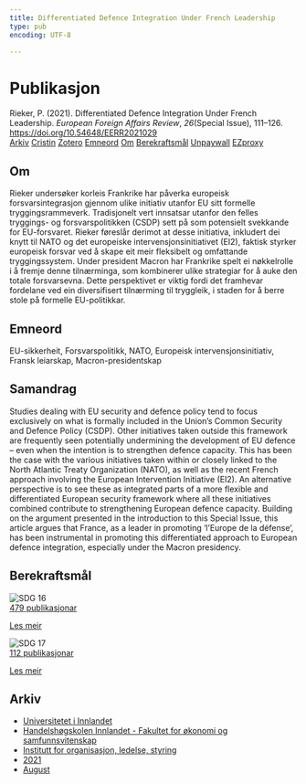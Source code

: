 ```yaml
---
title: Differentiated Defence Integration Under French Leadership
type: pub
encoding: UTF-8

---
```

<h1>Publikasjon</h1>
<article id="csl-bib-container-6U5MWXXW" class="csl-bib-container">
  <div class="csl-bib-body"> <div class="csl-entry">Rieker, P. (2021). Differentiated Defence Integration Under French Leadership. <i>European Foreign Affairs Review</i>, <i>26</i>(Special Issue), 111–126. <a href="https://doi.org/10.54648/EERR2021029">https://doi.org/10.54648/EERR2021029</a></div> </div>
  <div class="csl-bib-buttons">
    <a href="#taxonomy-article-6U5MWXXW" alt="archive" class="csl-bib-button">Arkiv</a>
    <a href="https://app.cristin.no/results/show.jsf?id=1925740" alt="Cristin" class="csl-bib-button">Cristin</a>
    <a href="http://zotero.org/groups/5881554/items/6U5MWXXW" alt="Zotero" class="csl-bib-button">Zotero</a>
    <a href="#keywords-article-6U5MWXXW" alt="keywords" class="csl-bib-button">Emneord</a>
    <a href="#about-article-6U5MWXXW" alt="about_pub" class="csl-bib-button">Om</a>
    <a href="#sdg-article-6U5MWXXW" alt="sdg" class="csl-bib-button">Berekraftsmål</a>
    <a href="https://doi.org/10.54648/eerr2021029" alt="Unpaywall" class="csl-bib-button">Unpaywall</a>
    <a href="https://doi.org/10.54648/eerr2021029" alt="EZproxy" class="csl-bib-button">EZproxy</a>
  </div>
  <div id="csl-bib-meta-container-6U5MWXXW"></div>
</article>
<div id="csl-bib-meta-6U5MWXXW" class="csl-bib-meta">
  <article id="about-article-6U5MWXXW" class="about_pub-article">
    <h1>Om</h1>
    Rieker undersøker korleis Frankrike har påverka europeisk forsvarsintegrasjon gjennom ulike initiativ utanfor EU sitt formelle tryggingsrammeverk. Tradisjonelt vert innsatsar utanfor den felles tryggings- og forsvarspolitikken (CSDP) sett på som potensielt svekkande for EU-forsvaret. Rieker føreslår derimot at desse initiativa, inkludert dei knytt til NATO og det europeiske intervensjonsinitiativet (EI2), faktisk styrker europeisk forsvar ved å skape eit meir fleksibelt og omfattande tryggingssystem. Under president Macron har Frankrike spelt ei nøkkelrolle i å fremje denne tilnærminga, som kombinerer ulike strategiar for å auke den totale forsvarsevna. Dette perspektivet er viktig fordi det framhevar fordelane ved ein diversifisert tilnærming til tryggleik, i staden for å berre stole på formelle EU-politikkar.
  </article>
  <article id="keywords-article-6U5MWXXW" class="keywords-article">
    <h1>Emneord</h1>
    EU-sikkerheit, Forsvarspolitikk, NATO, Europeisk intervensjonsinitiativ, Fransk leiarskap, Macron-presidentskap
  </article>
  <article id="abstract-article-6U5MWXXW" class="abstract-article">
    <h1>Samandrag</h1>
    Studies dealing with EU security and defence policy tend to focus exclusively on what is formally included in the Union’s Common Security and Defence Policy (CSDP). Other initiatives taken outside this framework are frequently seen potentially undermining the development of EU defence – even when the intention is to strengthen defence capacity. This has been the case with the various initiatives taken within or closely linked to the North Atlantic Treaty Organization (NATO), as well as the recent French approach involving the European Intervention Initiative (EI2). An alternative perspective is to see these as integrated parts of a more flexible and differentiated European security framework where all these initiatives combined contribute to strengthening European defence capacity. Building on the argument presented in the introduction to this Special Issue, this article argues that France, as a leader in promoting ‘l’Europe de la défense’, has been instrumental in promoting this differentiated approach to European defence integration, especially under the Macron presidency.
  </article>
  <article id="sdg-article-6U5MWXXW" class="sdg-article">
    <h1>Berekraftsmål</h1>
    <div class="sdg-container"><div id="sdg16" class="sdg">
        <img src="{{< params subfolder >}}images/sdg/sdg16_nn.png" class="image" alt="SDG 16">
        <div class="sdg-overlay">
          <a href="{{< params subfolder >}}nn/archive/?sdg=16#archive" class="sdg-publication-count"><span>479</span> publikasjonar</a>
          <p><a href="https://fn.no/om-fn/fns-baerekraftsmaal/fred-rettferdighet-og-velfungerende-institusjoner?lang=nno-NO" class="sdg-read-more">Les meir</a></p>
        </div>
      </div> <div id="sdg17" class="sdg">
        <img src="{{< params subfolder >}}images/sdg/sdg17_nn.png" class="image" alt="SDG 17">
        <div class="sdg-overlay">
          <a href="{{< params subfolder >}}nn/archive/?sdg=17#archive" class="sdg-publication-count"><span>112</span> publikasjonar</a>
          <p><a href="https://fn.no/om-fn/fns-baerekraftsmaal/samarbeid-for-aa-naa-maalene?lang=nno-NO" class="sdg-read-more">Les meir</a></p>
        </div>
      </div></div>
  </article>
  <article id="taxonomy-article-6U5MWXXW" class="taxonomy-article">
    <h1>Arkiv</h1>
    <ul>
      <li><a href="{{< params subfolder >}}nn/archive/?key=3DCRN523">Universitetet i Innlandet</a></li>
      <li><a href="{{< params subfolder >}}nn/archive/?key=DU8Q9LN9">Handelshøgskolen Innlandet - Fakultet for økonomi og samfunnsvitenskap</a></li>
      <li><a href="{{< params subfolder >}}nn/archive/?key=4LUWR3ZM">Institutt for organisasjon, ledelse, styring</a></li>
      <li><a href="{{< params subfolder >}}nn/archive/?key=8VQBC64H">2021</a></li>
      <li><a href="{{< params subfolder >}}nn/archive/?key=L4PN3CBI">August</a></li>
    </ul>
  </article>
</div>
